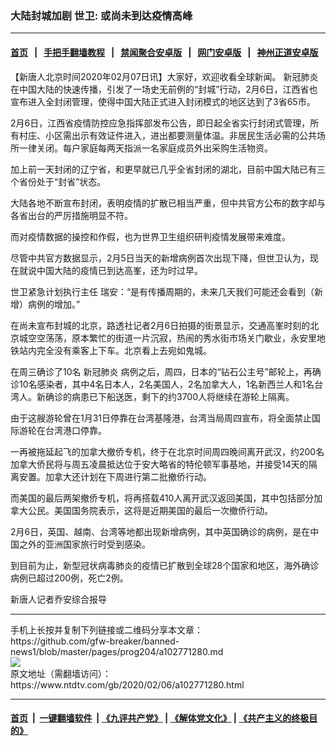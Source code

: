 ### 大陆封城加剧 世卫: 或尚未到达疫情高峰
------------------------

#### [首页](https://github.com/gfw-breaker/banned-news1/blob/master/README.md) &nbsp;&nbsp;|&nbsp;&nbsp; [手把手翻墙教程](https://github.com/gfw-breaker/guides/wiki) &nbsp;&nbsp;|&nbsp;&nbsp; [禁闻聚合安卓版](https://github.com/gfw-breaker/bn-android) &nbsp;&nbsp;|&nbsp;&nbsp; [网门安卓版](https://github.com/oGate2/oGate) &nbsp;&nbsp;|&nbsp;&nbsp; [神州正道安卓版](https://github.com/SzzdOgate/update) 



<div><div class="post_content" itemprop="articleBody">
 <p>
  【新唐人北京时间2020年02月07日讯】大家好，欢迎收看全球新闻。
  <ok href="https://www.ntdtv.com/gb/新冠肺炎.htm">
   新冠肺炎
  </ok>
  在中国大陆的快速传播，引发了一场史无前例的“封城”行动，2月6日，江西省也宣布进入全封闭管理，使得中国大陆正式进入封闭模式的地区达到了3省65市。
 </p>
 <p>
  2月6日，江西省疫情防控应急指挥部发布公告，即日起全省实行封闭式管理，所有村庄、小区需出示有效证件进入，进出都要测量体温。非居民生活必需的公共场所一律关闭。每户家庭每两天指派一名家庭成员外出采购生活物资。
 </p>
 <p>
  加上前一天封闭的辽宁省，和更早就已几乎全省封闭的湖北，目前中国大陆已有三个省份处于“封省”状态。
 </p>
 <p>
  大陆各地不断宣布封闭，表明疫情的扩散已相当严重，但中共官方公布的数字却与各省出台的严厉措施明显不符。
 </p>
 <p>
  而对疫情数据的操控和作假，也为世界卫生组织研判疫情发展带来难度。
 </p>
 <p>
  尽管中共官方数据显示，2月5日当天的新增病例首次出现下降，但世卫认为，现在就说中国大陆的疫情已到达高峯，还为时过早。
 </p>
 <p>
  世卫紧急计划执行主任 瑞安：“是有传播周期的，未来几天我们可能还会看到（新增）病例的增加。”
 </p>
 <p>
  在尚未宣布封城的北京，路透社记者2月6日拍摄的街景显示，交通高峯时刻的北京城空空荡荡，原本繁忙的街道一片沉寂，热闹的秀水街市场关门歇业，永安里地铁站内完全没有乘客上下车。北京看上去宛如鬼城。
 </p>
 <p>
  在周三确诊了10名
  <ok href="https://www.ntdtv.com/gb/新冠肺炎.htm">
   新冠肺炎
  </ok>
  病例之后，周四，日本的“钻石公主号”邮轮上，再确诊10名感染者，其中4名日本人，2名美国人，2名加拿大人，1名新西兰人和1名台湾人。新确诊的病患已下船送医，剩下的约3700人将继续在游轮上隔离。
 </p>
 <p>
  由于这艘游轮曾在1月31日停靠在台湾基隆港，台湾当局周四宣布，将全面禁止国际游轮在台湾港口停靠。
 </p>
 <p>
  一再被拖延起飞的加拿大撤侨专机，终于在北京时间周四晚间离开武汉，约200名加拿大侨民将与周五凌晨抵达位于安大略省的特伦顿军事基地，并接受14天的隔离安置。加拿大还计划在下周进行第二批撤侨行动。
 </p>
 <p>
  而美国的最后两架撤侨专机，将再搭载410人离开武汉返回美国，其中包括部分加拿大公民。美国国务院表示，这将是近期美国的最后一次撤侨行动。
 </p>
 <p>
  2月6日，英国、越南、台湾等地都出现新增病例，其中英国确诊的病例，是在中国之外的亚洲国家旅行时受到感染。
 </p>
 <p>
  到目前为止，新型冠状病毒肺炎的疫情已扩散到全球28个国家和地区，海外确诊病例已超过200例，死亡2例。
 </p>
 <p>
  新唐人记者乔安综合报导
 </p>
 <div class="single_ad">
 </div>
</div>
</div>
<hr/>
手机上长按并复制下列链接或二维码分享本文章：<br/>
https://github.com/gfw-breaker/banned-news1/blob/master/pages/prog204/a102771280.md <br/>
<a href='https://github.com/gfw-breaker/banned-news1/blob/master/pages/prog204/a102771280.md'><img src='https://github.com/gfw-breaker/banned-news1/blob/master/pages/prog204/a102771280.md.png'/></a> <br/>
原文地址（需翻墙访问）：https://www.ntdtv.com/gb/2020/02/06/a102771280.html


------------------------
#### [首页](https://github.com/gfw-breaker/banned-news1/blob/master/README.md) &nbsp;|&nbsp; [一键翻墙软件](https://github.com/gfw-breaker/nogfw/blob/master/README.md) &nbsp;| [《九评共产党》](https://github.com/gfw-breaker/9ping.md/blob/master/README.md#九评之一评共产党是什么) | [《解体党文化》](https://github.com/gfw-breaker/jtdwh.md/blob/master/README.md) | [《共产主义的终极目的》](https://github.com/gfw-breaker/gczydzjmd.md/blob/master/README.md)


<img src='http://gfw-breaker.win/banned-news/pages/prog204/a102771280.md' width='0px' height='0px'/>